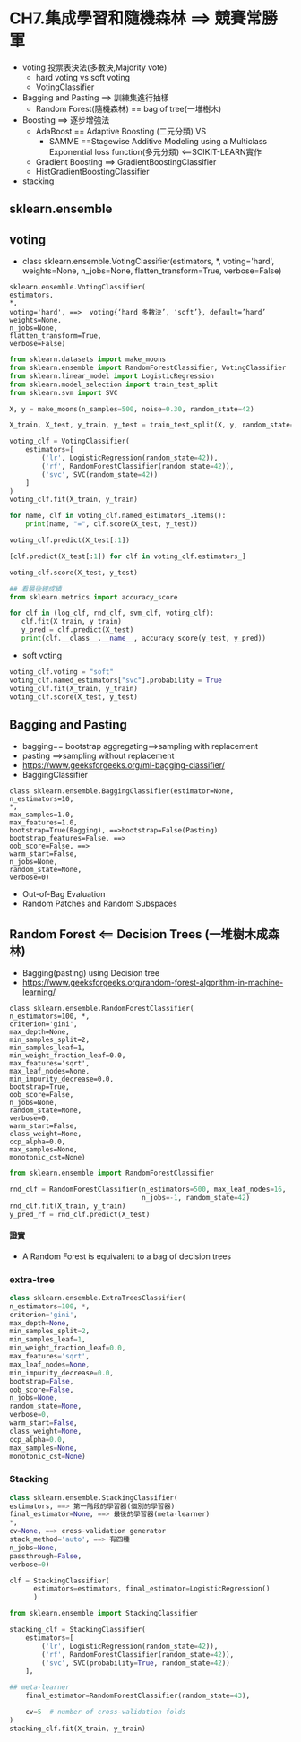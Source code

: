# CH7.集成學習和隨機森林 ==> 競賽常勝軍
- voting 投票表決法(多數決,Majority vote)
  - hard voting vs soft voting
  - VotingClassifier
- Bagging and Pasting ==> 訓練集進行抽樣
  - Random Forest(隨機森林) == bag of tree(一堆樹木)
- Boosting ==> 逐步增強法
  - AdaBoost == Adaptive Boosting (二元分類) VS
    - SAMME ==Stagewise Additive Modeling using a Multiclass Exponential loss function(多元分類) <==SCIKIT-LEARN實作
  - Gradient Boosting ==> GradientBoostingClassifier
  - HistGradientBoostingClassifier 
- stacking


## sklearn.ensemble
## voting
- class sklearn.ensemble.VotingClassifier(estimators, *, voting='hard', weights=None, n_jobs=None, flatten_transform=True, verbose=False)
```
sklearn.ensemble.VotingClassifier(
estimators,
*,
voting='hard', ==>  voting{‘hard 多數決’, ‘soft’}, default=’hard’
weights=None,
n_jobs=None,
flatten_transform=True,
verbose=False)
```
```python
from sklearn.datasets import make_moons
from sklearn.ensemble import RandomForestClassifier, VotingClassifier
from sklearn.linear_model import LogisticRegression
from sklearn.model_selection import train_test_split
from sklearn.svm import SVC

X, y = make_moons(n_samples=500, noise=0.30, random_state=42)

X_train, X_test, y_train, y_test = train_test_split(X, y, random_state=42)

voting_clf = VotingClassifier(
    estimators=[
        ('lr', LogisticRegression(random_state=42)),
        ('rf', RandomForestClassifier(random_state=42)),
        ('svc', SVC(random_state=42))
    ]
)
voting_clf.fit(X_train, y_train)

for name, clf in voting_clf.named_estimators_.items():
    print(name, "=", clf.score(X_test, y_test))

voting_clf.predict(X_test[:1])

[clf.predict(X_test[:1]) for clf in voting_clf.estimators_]

voting_clf.score(X_test, y_test)

## 看最後總成績
from sklearn.metrics import accuracy_score

for clf in (log_clf, rnd_clf, svm_clf, voting_clf):
   clf.fit(X_train, y_train)
   y_pred = clf.predict(X_test)
   print(clf.__class__.__name__, accuracy_score(y_test, y_pred))
```
- soft voting
```python
voting_clf.voting = "soft"
voting_clf.named_estimators["svc"].probability = True
voting_clf.fit(X_train, y_train)
voting_clf.score(X_test, y_test)
```
## Bagging and Pasting
- bagging== bootstrap aggregating==>sampling with replacement
- pasting  ==>sampling without replacement
- https://www.geeksforgeeks.org/ml-bagging-classifier/
- BaggingClassifier
```
class sklearn.ensemble.BaggingClassifier(estimator=None,
n_estimators=10,
*,
max_samples=1.0,
max_features=1.0,
bootstrap=True(Bagging), ==>bootstrap=False(Pasting)
bootstrap_features=False, ==>
oob_score=False, ==> 
warm_start=False,
n_jobs=None,
random_state=None,
verbose=0)
```
- Out-of-Bag Evaluation
- Random Patches and Random Subspaces


## Random Forest  <== Decision Trees (一堆樹木成森林)
- Bagging(pasting) using Decision tree
- https://www.geeksforgeeks.org/random-forest-algorithm-in-machine-learning/
```
class sklearn.ensemble.RandomForestClassifier(
n_estimators=100, *,
criterion='gini',
max_depth=None,
min_samples_split=2,
min_samples_leaf=1,
min_weight_fraction_leaf=0.0,
max_features='sqrt',
max_leaf_nodes=None,
min_impurity_decrease=0.0,
bootstrap=True,
oob_score=False,
n_jobs=None,
random_state=None,
verbose=0,
warm_start=False,
class_weight=None,
ccp_alpha=0.0,
max_samples=None,
monotonic_cst=None)
```
```python
from sklearn.ensemble import RandomForestClassifier

rnd_clf = RandomForestClassifier(n_estimators=500, max_leaf_nodes=16,
                                 n_jobs=-1, random_state=42)
rnd_clf.fit(X_train, y_train)
y_pred_rf = rnd_clf.predict(X_test)
```
#### 證實
- A Random Forest is equivalent to a bag of decision trees

### extra-tree
```python
class sklearn.ensemble.ExtraTreesClassifier(
n_estimators=100, *,
criterion='gini',
max_depth=None,
min_samples_split=2,
min_samples_leaf=1,
min_weight_fraction_leaf=0.0,
max_features='sqrt',
max_leaf_nodes=None,
min_impurity_decrease=0.0,
bootstrap=False,
oob_score=False,
n_jobs=None,
random_state=None,
verbose=0,
warm_start=False,
class_weight=None,
ccp_alpha=0.0,
max_samples=None,
monotonic_cst=None)
```
### Stacking
```python
class sklearn.ensemble.StackingClassifier(
estimators, ==> 第一階段的學習器(個別的學習器)
final_estimator=None, ==> 最後的學習器(meta-learner)
*,
cv=None, ==> cross-validation generator
stack_method='auto', ==> 有四種
n_jobs=None,
passthrough=False,
verbose=0)
```
```python
clf = StackingClassifier(
      estimators=estimators, final_estimator=LogisticRegression()
      )
```
```python
from sklearn.ensemble import StackingClassifier

stacking_clf = StackingClassifier(
    estimators=[
        ('lr', LogisticRegression(random_state=42)),
        ('rf', RandomForestClassifier(random_state=42)),
        ('svc', SVC(probability=True, random_state=42))
    ],

## meta-learner
    final_estimator=RandomForestClassifier(random_state=43),

    cv=5  # number of cross-validation folds
)
stacking_clf.fit(X_train, y_train)
```
